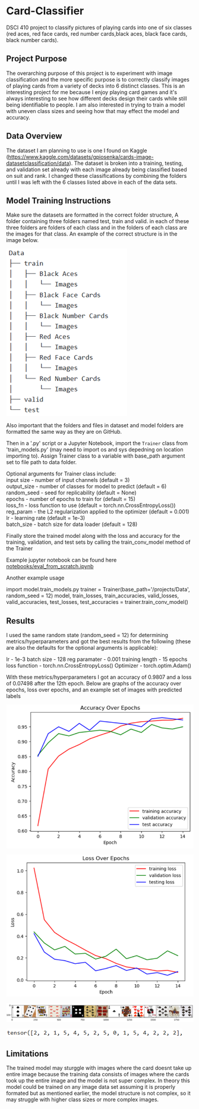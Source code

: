 # Card-Classifier
DSCI 410 project to classify pictures of playing cards into one of six classes (red aces, red face cards, red number cards,black aces, black face cards, black number cards).

## Project Purpose
The overarching purpose of this project is to experiment with image classification and the more specific purpose is to correctly classify images of playing cards from a variety of decks into 6 distinct classes. This is an interesting project for me because I enjoy playing card games and it's always interesting to see how different decks design their cards while still being identifiable to people. I am also interested in trying to train a model with uneven class sizes and seeing how that may effect the model and accuracy. 

## Data Overview
The dataset I am planning to use is one I found on Kaggle (https://www.kaggle.com/datasets/gpiosenka/cards-image-datasetclassification/data). The dataset is broken into a training, testing, and validation set already with each image already being classified based on suit and rank. I changed these classifications by combining the folders until I was left with the 6 classes listed above in each of the data sets.

## Model Training Instructions
Make sure the datasets are formatted in the correct folder structure, A folder containing three folders named test, train and valid. in each of these three folders are folders of each class and in the folders of each class are the images for that class. An example of the correct structure is in the image below.

![Alt text](assets/data_org_example.png)

Also important that the folders and files in dataset and model folders are formatted the same way as they are on GitHub.

Then in a '.py' script or a Jupyter Notebook, import the `Trainer` class from 'train_models.py' (may need to import os and sys depedning on location importing to). Assign Trainer class to a variable with base_path argument set to file path to data folder.

Optional arguments for Trainer class include:  
input size - number of input channels (default = 3)    
output_size - number of classes for model to predict (default = 6)      
random_seed - seed for replicability (default = None)    
epochs - number of epochs to train for (default = 15)    
loss_fn - loss function to use (default = torch.nn.CrossEntropyLoss())  
reg_param - the L2 regularization applied to the optimizer (default = 0.001)  
lr - learning rate (default = 1e-3)    
batch_size - batch size for data loader (default = 128)  

Finally store the trained model along with the loss and accuracy for the training, validation, and test sets by calling the train_conv_model method of the Trainer

Example jupyter notebook can be found here [notebooks/eval_from_scratch.ipynb](https://github.com/Lwarrine/Card-Classifier/blob/main/notebooks/eval_from_scratch.ipynb)

Another example usage

import model.train_models.py
trainer = Trainer(base_path='/projects/Data', random_seed = 12)
model, train_losses, train_accuracies, valid_losses, valid_accuracies, test_losses, test_accuracies = trainer.train_conv_model()

## Results
I used the same random state (random_seed = 12) for determining metrics/hyperparameters and got the best results from the following (these are also the defaults for the optional arguments is applicable):

lr - 1e-3
batch size - 128
reg paramater - 0.001
training length - 15 epochs
loss function - torch.nn.CrossEntropyLoss()
Optimizer - torch.optim.Adam()

With these metrics/hyperparameters I got an accuracy of 0.9807 and a loss of 0.07498 after the 12th epoch. Below are graphs of the accuracy over epochs, loss over epochs, and an example set of images with predicted labels

![Alt text](assets/accuracy_graph.png)

![Alt text](assets/loss_graph.png)

![Alt text](assets/example_set.png)

![Alt text](assets/predicted_labels.png)

## Limitations
The trained model may sturggle with images where the card doesnt take up entire image because the training data consists of images where the cards took up the entire image and the model is not super complex. In theory this model could be trained on any image data set assuming it is properly formated but as mentioned earlier, the model structure is not complex, so it may struggle with higher class sizes or more complex images.
